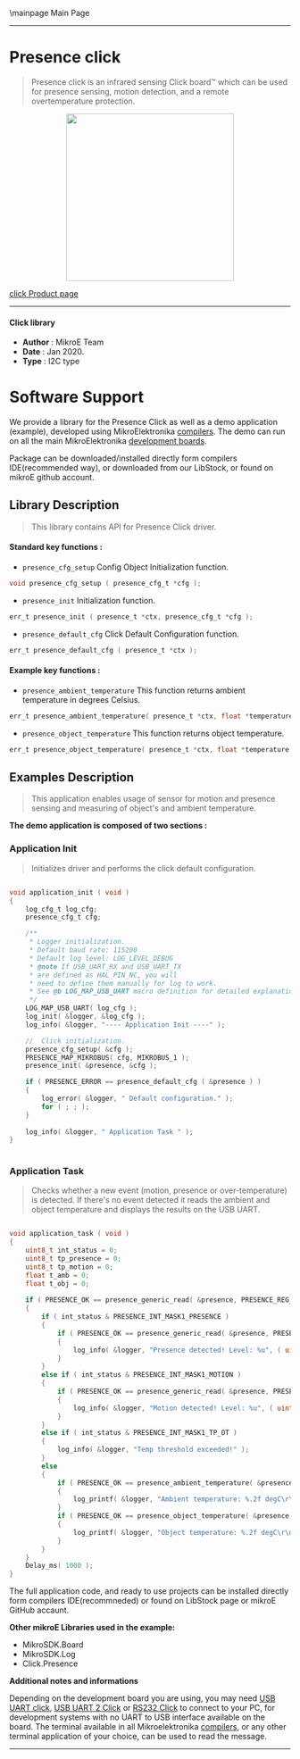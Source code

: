 \mainpage Main Page
 
---
# Presence click

> Presence click is an infrared sensing Click board™ which can be used for presence sensing, motion detection, and a remote overtemperature protection. 

<p align="center">
  <img src="https://download.mikroe.com/images/click_for_ide/presence_click.png" height=300px>
</p>

[click Product page](https://www.mikroe.com/presence-click)

---


#### Click library 

- **Author**        : MikroE Team
- **Date**          : Jan 2020.
- **Type**          : I2C type


# Software Support

We provide a library for the Presence Click 
as well as a demo application (example), developed using MikroElektronika 
[compilers](https://shop.mikroe.com/compilers). 
The demo can run on all the main MikroElektronika [development boards](https://shop.mikroe.com/development-boards).

Package can be downloaded/installed directly form compilers IDE(recommended way), or downloaded from our LibStock, or found on mikroE github account. 

## Library Description

> This library contains API for Presence Click driver.

#### Standard key functions :

- `presence_cfg_setup` Config Object Initialization function.
```c
void presence_cfg_setup ( presence_cfg_t *cfg ); 
```

- `presence_init` Initialization function.
```c
err_t presence_init ( presence_t *ctx, presence_cfg_t *cfg );
```

- `presence_default_cfg` Click Default Configuration function.
```c
err_t presence_default_cfg ( presence_t *ctx );
```

#### Example key functions :

- `presence_ambient_temperature` This function returns ambient temperature in degrees Celsius.
```c
err_t presence_ambient_temperature( presence_t *ctx, float *temperature )
```

- `presence_object_temperature` This function returns object temperature.
```c
err_t presence_object_temperature( presence_t *ctx, float *temperature );
```

## Examples Description

> This application enables usage of sensor for motion and presence sensing and measuring of object's and ambient temperature.

**The demo application is composed of two sections :**

### Application Init 

> Initializes driver and performs the click default configuration.

```c

void application_init ( void )
{
    log_cfg_t log_cfg;
    presence_cfg_t cfg;

    /** 
     * Logger initialization.
     * Default baud rate: 115200
     * Default log level: LOG_LEVEL_DEBUG
     * @note If USB_UART_RX and USB_UART_TX 
     * are defined as HAL_PIN_NC, you will 
     * need to define them manually for log to work. 
     * See @b LOG_MAP_USB_UART macro definition for detailed explanation.
     */
    LOG_MAP_USB_UART( log_cfg );
    log_init( &logger, &log_cfg );
    log_info( &logger, "---- Application Init ----" );

    //  Click initialization.
    presence_cfg_setup( &cfg );
    PRESENCE_MAP_MIKROBUS( cfg, MIKROBUS_1 );
    presence_init( &presence, &cfg );

    if ( PRESENCE_ERROR == presence_default_cfg ( &presence ) )
    {
        log_error( &logger, " Default configuration." );
        for ( ; ; );
    }
    
    log_info( &logger, " Application Task " );
}
  
```

### Application Task

> Checks whether a new event (motion, presence or over-temperature) is detected. 
If there's no event detected it reads the ambient and object temperature and displays the results on the USB UART.

```c

void application_task ( void )
{
    uint8_t int_status = 0;
    uint8_t tp_presence = 0;
    uint8_t tp_motion = 0;
    float t_amb = 0;
    float t_obj = 0;
    
    if ( PRESENCE_OK == presence_generic_read( &presence, PRESENCE_REG_INTERRUPT_STATUS, &int_status, 1 ) )
    {
        if ( int_status & PRESENCE_INT_MASK1_PRESENCE )
        {
            if ( PRESENCE_OK == presence_generic_read( &presence, PRESENCE_REG_TP_PRESENCE, &tp_presence, 1 ) )
            {
                log_info( &logger, "Presence detected! Level: %u", ( uint16_t ) tp_presence );
            }
        }
        else if ( int_status & PRESENCE_INT_MASK1_MOTION )
        {
            if ( PRESENCE_OK == presence_generic_read( &presence, PRESENCE_REG_TP_MOTION, &tp_motion, 1 ) )
            {
                log_info( &logger, "Motion detected! Level: %u", ( uint16_t ) tp_motion );
            }
        }
        else if ( int_status & PRESENCE_INT_MASK1_TP_OT )
        {
            log_info( &logger, "Temp threshold exceeded!" );
        }
        else
        {
            if ( PRESENCE_OK == presence_ambient_temperature( &presence, &t_amb ) )
            {
                log_printf( &logger, "Ambient temperature: %.2f degC\r\n", t_amb );
            }
            if ( PRESENCE_OK == presence_object_temperature( &presence, &t_obj ) )
            {
                log_printf( &logger, "Object temperature: %.2f degC\r\n\n", t_obj );
            }
        }
    }
    Delay_ms( 1000 );
}

```

The full application code, and ready to use projects can be  installed directly form compilers IDE(recommneded) or found on LibStock page or mikroE GitHub accaunt.

**Other mikroE Libraries used in the example:** 

- MikroSDK.Board
- MikroSDK.Log
- Click.Presence

**Additional notes and informations**

Depending on the development board you are using, you may need 
[USB UART click](https://shop.mikroe.com/usb-uart-click), 
[USB UART 2 Click](https://shop.mikroe.com/usb-uart-2-click) or 
[RS232 Click](https://shop.mikroe.com/rs232-click) to connect to your PC, for 
development systems with no UART to USB interface available on the board. The 
terminal available in all Mikroelektronika 
[compilers](https://shop.mikroe.com/compilers), or any other terminal application 
of your choice, can be used to read the message.



---